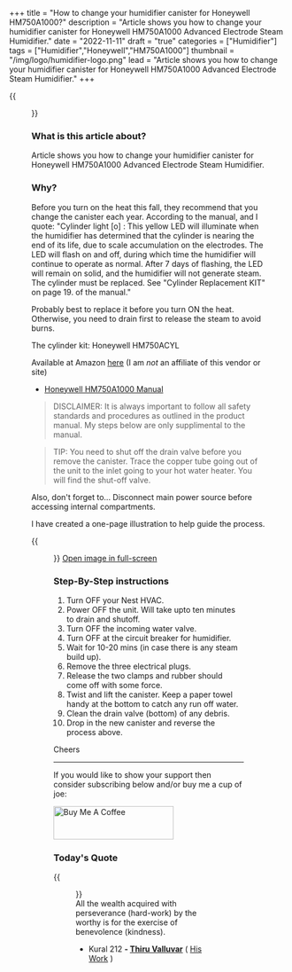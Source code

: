 +++
title = "How to change your humidifier canister for Honeywell HM750A1000?"
description = "Article shows you how to change your humidifier canister for Honeywell HM750A1000 Advanced Electrode Steam Humidifier."
date = "2022-11-11"
draft = "true"
categories = ["Humidifier"]
tags = ["Humidifier","Honeywell","HM750A1000"]
thumbnail = "/img/logo/humidifier-logo.png"
lead = "Article shows you how to change your humidifier canister for Honeywell HM750A1000 Advanced Electrode Steam Humidifier."
+++

{{<figure src="img/unsplash.png" width="100%" class="aligncenter round-img-border imgframe-left-pad" >}}

### What is this article about?

Article shows you how to change your humidifier canister for Honeywell HM750A1000 Advanced Electrode Steam Humidifier.

### Why?

Before you turn on the heat this fall, they recommend that you change the canister each year. According to the manual, and I quote:
"Cylinder light [o] : This yellow LED will illuminate when the humidifier has determined that the cylinder is nearing the end of its life, due to scale accumulation on the electrodes. The LED will flash on and off, during which time the humidifier will continue to operate as normal. After 7 days of flashing, the LED will remain on solid, and the humidifier will not generate steam. The cylinder must be replaced. See "Cylinder Replacement KIT" on page 19. of the manual."

Probably best to replace it before you turn ON the heat. Otherwise, you need to drain first to release the steam to avoid burns.

The cylinder kit: Honeywell HM750ACYL

Available at Amazon <a href="https://a.co/d/b7YnmKi" target="_blank">here</a> (I am _not_ an affiliate of this vendor or site)

- <a href="https://www.manualslib.com/products/Honeywell-Hm750a1000-8855966.html" target="_blank">Honeywell HM750A1000 Manual</a>

> DISCLAIMER: It is always important to follow all safety standards and procedures as outlined in the product manual. My steps below are only supplimental to the manual.

> TIP: You need to shut off the drain valve before you remove the canister. Trace the copper tube going out of the unit to the inlet going to your hot water heater. You will find the shut-off valve.

Also, don't forget to... Disconnect main power source before accessing internal compartments.

I have created a one-page illustration to help guide the process.

{{<figure src="img/How-To-Change-Humidifier-Canister-Honeywell-HM750A1000.png" width="100%" class="aligncenter round-img-border imgframe-left-pad" >}}
<a href="img/How-To-Change-Humidifier-Canister-Honeywell-HM750A1000.png" target="_blank">Open image in full-screen</a>

### Step-By-Step instructions

1. Turn OFF your Nest HVAC.
2. Power OFF the unit. Will take upto ten minutes to drain and shutoff.
3. Turn OFF the incoming water valve.
4. Turn OFF at the circuit breaker for humidifier.
5. Wait for 10-20 mins (in case there is any steam build up).
6. Remove the three electrical plugs.
7. Release the two clamps and rubber should come off with some force.
8. Twist and lift the canister. Keep a paper towel handy at the bottom to catch any run off water.
9. Clean the drain valve (bottom) of any debris.
10. Drop in the new canister and reverse the process above.

Cheers

<hr>

If you would like to show your support then consider subscribing below and/or buy me a cup of joe:

<a href="https://www.buymeacoffee.com/vguhesan" target="_blank"><img src="https://cdn.buymeacoffee.com/buttons/v2/default-yellow.png" alt="Buy Me A Coffee" style="height: 60px !important;width: 217px !important;" ></a>

### Today's Quote

{{<figure src="/img/logo/thiruvalluvar.png" caption="" width="100" class="alignleft round-img-border imgframe-left-pad" >}}
<br/>
All the wealth acquired with perseverance (hard-work) by the worthy is for the exercise of benevolence (kindness).<br/>

- Kural 212
  **- <a href="https://en.wikipedia.org/wiki/Thiruvalluvar" target="_blank">Thiru Valluvar</a>** ( <a href="https://en.wikipedia.org/wiki/Kural" target="_blank">His Work</a> )

&nbsp;
